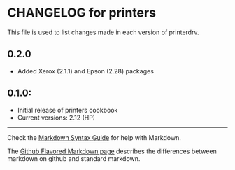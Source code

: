 # CHANGELOG for printers

This file is used to list changes made in each version of printerdrv.

## 0.2.0

* Added Xerox (2.1.1) and Epson (2.28) packages

## 0.1.0:

* Initial release of printers cookbook
* Current versions: 2.12 (HP)

- - - 
Check the [Markdown Syntax Guide](http://daringfireball.net/projects/markdown/syntax) for help with Markdown.

The [Github Flavored Markdown page](http://github.github.com/github-flavored-markdown/) describes the differences between markdown on github and standard markdown.
